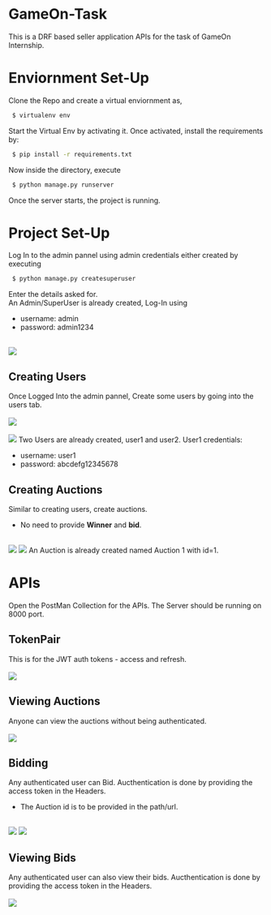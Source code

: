 # GameOn-Task
This is a DRF based seller application APIs for the task of GameOn Internship.
<br>
# Enviornment Set-Up
Clone the Repo and create a virtual enviornment as,
 ```sh
  $ virtualenv env
 ```
Start the Virtual Env by activating it.
Once activated, install the requirements by:
 ```sh
  $ pip install -r requirements.txt
 ```
Now inside the directory, execute
 ```sh
  $ python manage.py runserver
 ```
Once the server starts, the project is running.
<br>
# Project Set-Up
Log In to the admin pannel using admin credentials either created by executing
 ```sh
  $ python manage.py createsuperuser
 ```
Enter the details asked for.
<br>
An Admin/SuperUser is already created, Log-In using
- username: admin
- password: admin1234
<br>
<img src="images/admin-login.png">

## Creating Users
Once Logged Into the admin pannel, Create some users by going into the users tab.
<br><br>
<img src="images/user-panel.png">
<br><br>
<img src="images/create-user.png">
Two Users are already created, user1 and user2. User1 credentials:
- username: user1
- password: abcdefg12345678

## Creating Auctions
Similar to creating users, create auctions.
 - No need to provide <b>Winner</b> and <b>bid</b>.
<br><br>
<img src="images/auction-panel.png">
<img src="images/auction-create.png">
An Auction is already created named Auction 1 with id=1.

# APIs
Open the PostMan Collection for the APIs. The Server should be running on 8000 port.
## TokenPair
This is for the JWT auth tokens - access and refresh. <br><br>
<img src="images/token-pair.png">
## Viewing Auctions
Anyone can view the auctions without being authenticated. <br><br>
<img src="images/auction-list.png">
## Bidding
Any authenticated user can Bid. Aucthentication is done by providing the access token in the Headers.
- The Auction id is to be provided in the path/url. <br>
<br>
<img src="images/bidding.png">
<img src="images/bidding-2.png">

## Viewing Bids
Any authenticated user can also view their bids. Aucthentication is done by providing the access token in the Headers. <br><br>
<img src="images/user-bids.png">
